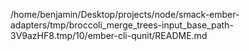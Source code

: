 /home/benjamin/Desktop/projects/node/smack-ember-adapters/tmp/broccoli_merge_trees-input_base_path-3V9azHF8.tmp/10/ember-cli-qunit/README.md